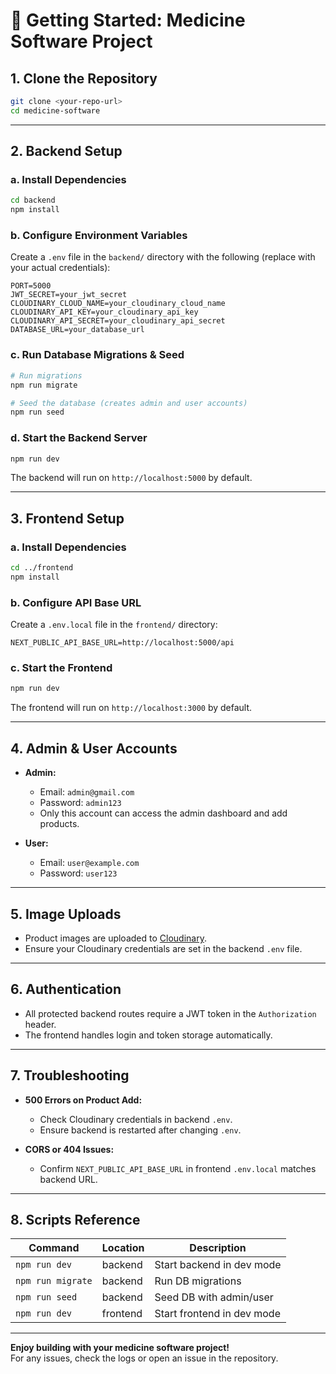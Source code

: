# 🚀 Getting Started: Medicine Software Project

## 1. Clone the Repository
```bash
git clone <your-repo-url>
cd medicine-software
```

---

## 2. Backend Setup

### a. Install Dependencies
```bash
cd backend
npm install
```

### b. Configure Environment Variables
Create a `.env` file in the `backend/` directory with the following (replace with your actual credentials):
```env
PORT=5000
JWT_SECRET=your_jwt_secret
CLOUDINARY_CLOUD_NAME=your_cloudinary_cloud_name
CLOUDINARY_API_KEY=your_cloudinary_api_key
CLOUDINARY_API_SECRET=your_cloudinary_api_secret
DATABASE_URL=your_database_url
```

### c. Run Database Migrations & Seed
```bash
# Run migrations
npm run migrate

# Seed the database (creates admin and user accounts)
npm run seed
```

### d. Start the Backend Server
```bash
npm run dev
```
The backend will run on `http://localhost:5000` by default.

---

## 3. Frontend Setup

### a. Install Dependencies
```bash
cd ../frontend
npm install
```

### b. Configure API Base URL
Create a `.env.local` file in the `frontend/` directory:
```env
NEXT_PUBLIC_API_BASE_URL=http://localhost:5000/api
```

### c. Start the Frontend
```bash
npm run dev
```
The frontend will run on `http://localhost:3000` by default.

---

## 4. Admin & User Accounts

- **Admin:**  
  - Email: `admin@gmail.com`  
  - Password: `admin123`  
  - Only this account can access the admin dashboard and add products.

- **User:**  
  - Email: `user@example.com`  
  - Password: `user123`

---

## 5. Image Uploads

- Product images are uploaded to [Cloudinary](https://cloudinary.com/).  
- Ensure your Cloudinary credentials are set in the backend `.env` file.

---

## 6. Authentication

- All protected backend routes require a JWT token in the `Authorization` header.
- The frontend handles login and token storage automatically.

---

## 7. Troubleshooting

- **500 Errors on Product Add:**  
  - Check Cloudinary credentials in backend `.env`.
  - Ensure backend is restarted after changing `.env`.

- **CORS or 404 Issues:**  
  - Confirm `NEXT_PUBLIC_API_BASE_URL` in frontend `.env.local` matches backend URL.

---

## 8. Scripts Reference

| Command                | Location   | Description                        |
|------------------------|------------|------------------------------------|
| `npm run dev`          | backend    | Start backend in dev mode          |
| `npm run migrate`      | backend    | Run DB migrations                  |
| `npm run seed`         | backend    | Seed DB with admin/user            |
| `npm run dev`          | frontend   | Start frontend in dev mode         |

---

**Enjoy building with your medicine software project!**  
For any issues, check the logs or open an issue in the repository. 